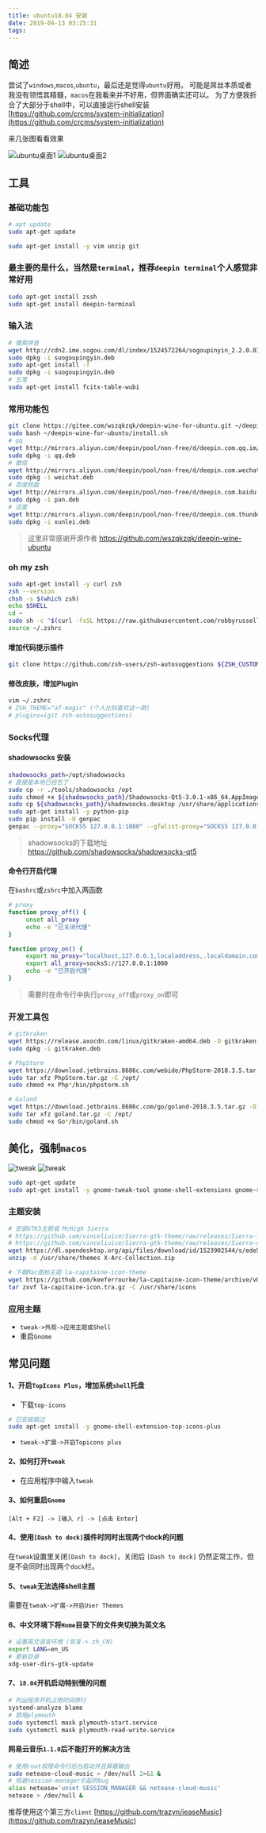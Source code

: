 ```yaml
---
title: ubuntu18.04 安装
date: 2019-04-13 03:25:31
tags:
---
```


## 简述
尝试了`windows`,`macos`,`ubuntu`，最后还是觉得`ubuntu`好用。
可能是屌丝本质或者我没有领悟其精髓，`macos`在我看来并不好用，但界面确实还可以。
为了方便我折合了大部分于shell中，可以直接运行shell安装 [https://github.com/crcms/system-initialization](https://github.com/crcms/system-initialization)

来几张图看看效果

![ubuntu桌面1](/images/ubuntu-install/1.png)
![ubuntu桌面2](/images/ubuntu-install/2.png)

## 工具

### 基础功能包
```bash
# apt update
sudo apt-get update

sudo apt-get install -y vim unzip git
```

### 最主要的是什么，当然是`terminal`，推荐`deepin terminal`个人感觉非常好用
```bash
sudo apt-get install zssh
sudo apt-get install deepin-terminal
```

### 输入法
```bash
# 搜索拼音
wget http://cdn2.ime.sogou.com/dl/index/1524572264/sogoupinyin_2.2.0.0108_amd64.deb -O suogoupingyin.deb
sudo dpkg -i suogoupingyin.deb
sudo apt-get install -f
sudo dpkg -i suogoupingyin.deb
# 五笔
sudo apt-get install fcitx-table-wubi
```

### 常用功能包
```bash
git clone https://gitee.com/wszqkzqk/deepin-wine-for-ubuntu.git ~/deepin-wine-for-ubuntu
sudo bash ~/deepin-wine-for-ubuntu/install.sh
# qq
wget http://mirrors.aliyun.com/deepin/pool/non-free/d/deepin.com.qq.im/deepin.com.qq.im_8.9.19983deepin23_i386.deb -O qq.deb
sudo dpkg -i qq.deb
# 徾信
wget http://mirrors.aliyun.com/deepin/pool/non-free/d/deepin.com.wechat/deepin.com.wechat_2.6.2.31deepin0_i386.deb -O weichat.deb
sudo dpkg -i weichat.deb
# 百度网盘
wget http://mirrors.aliyun.com/deepin/pool/non-free/d/deepin.com.baidu.pan/deepin.com.baidu.pan_5.7.3deepin0_i386.deb -O pan.deb
sudo dpkg -i pan.deb
# 迅雷
wget http://mirrors.aliyun.com/deepin/pool/non-free/d/deepin.com.thunderspeed/deepin.com.thunderspeed_7.10.35.366deepin18_i386.deb -O xunlei.deb
sudo dpkg -i xunlei.deb
```
> 这里非常感谢开源作者 https://github.com/wszqkzqk/deepin-wine-ubuntu

### oh my zsh
```bash
sudo apt-get install -y curl zsh
zsh --version
chsh -s $(which zsh)
echo $SHELL
cd ~
sudo sh -c "$(curl -fsSL https://raw.githubusercontent.com/robbyrussell/oh-my-zsh/master/tools/install.sh)"
source ~/.zshrc
```

#### 增加代码提示插件

```bash
git clone https://github.com/zsh-users/zsh-autosuggestions ${ZSH_CUSTOM:-~/.oh-my-zsh/custom}/plugins/zsh-autosuggestions
```

#### 修改皮肤，增加Plugin

```bash
vim ~/.zshrc
# ZSH_THEME="af-magic" (个人比较喜欢这一款)
# plugins=(git zsh-autosuggestions)
```

### Socks代理

#### shadowsocks 安装
```bash
shadowsocks_path=/opt/shadowsocks
# 直接是本地已经包了
sudo cp -r ./tools/shadowsocks /opt
sudo chmod +x ${shadowsocks_path}/Shadowsocks-Qt5-3.0.1-x86_64.AppImage
sudo cp ${shadowsocks_path}/shadowsocks.desktop /usr/share/applications
sudo apt-get install -y python-pip
sudo pip install -U genpac
genpac --proxy="SOCKS5 127.0.0.1:1080" --gfwlist-proxy="SOCKS5 127.0.0.1:1080" -o autoproxy.pac --gfwlist-url="https://raw.githubusercontent.com/gfwlist/gfwlist/master/gfwlist.txt"
```
> shadowsocks的下载地址 https://github.com/shadowsocks/shadowsocks-qt5

#### 命令行开启代理
在`bashrc`或`zshrc`中加入两函数
```bash
# proxy
function proxy_off() {
     unset all_proxy
     echo -e "已关闭代理"
}

function proxy_on() {
     export no_proxy="localhost,127.0.0.1,localaddress,.localdomain.com,.test"
     export all_proxy=socks5://127.0.0.1:1080
     echo -e "已开启代理"
}
```
> 需要时在命令行中执行`proxy_off`或`proxy_on`即可

### 开发工具包
```bash
# gitkraken
wget https://release.axocdn.com/linux/gitkraken-amd64.deb -O gitkraken.deb
sudo dpkg -i gitkraken.deb

# PhpStorm
wget https://download.jetbrains.8686c.com/webide/PhpStorm-2018.3.5.tar.gz -O PhpStorm.tar.gz
sudo tar xfz PhpStorm.tar.gz -C /opt/
sudo chmod +x Php*/bin/phpstorm.sh

# Goland
wget https://download.jetbrains.8686c.com/go/goland-2018.3.5.tar.gz -O goland.tar.gz
sudo tar xfz goland.tar.gz -C /opt/
sudo chmod +x Go*/bin/goland.sh
```

## 美化，强制`macos`

![tweak](/images/ubuntu-install/3.png)
![tweak](/images/ubuntu-install/4.png)


```bash
sudo apt-get update
sudo apt-get install -y gnome-tweak-tool gnome-shell-extensions gnome-shell-extension-dashtodock gnome-shell-extension-top-icons-plus chrome-gnome-shell
```


### 主题安装
```bash
# 安装GTK3主题或 McHigh Sierra 
# https://github.com/vinceliuice/Sierra-gtk-theme/raw/releases/Sierra-light.tar.xz
# https://github.com/vinceliuice/Sierra-gtk-theme/raw/releases/Sierra-dark.tar.xz
wget https://dl.opendesktop.org/api/files/download/id/1523902544/s/ede5bc5c844b290e6e136ca68ae22cb2b72575769e1e9e6488acbfb3979c31b92fe01e8403fafe485a6c4c6f1b4a2fd1cd81806b455d6ffb613aac886ab9755d/t/1553693498/u//X-Arc-Collection-v1.4.9.zip -O X-Arc-Collection.zip
unzip -d /usr/share/themes X-Arc-Collection.zip 

# 下载Mac图标主题 la-capitaine-icon-theme
wget https://github.com/keeferrourke/la-capitaine-icon-theme/archive/v0.6.1.tar.gz -O la-capitaine-icon.tra.gz
tar zxvf la-capitaine-icon.tra.gz -C /usr/share/icons
```

### 应用主题

- `tweak->外观->应用主题或Shell`
- 重启`Gnome`


## 常见问题

#### 1、开启`TopIcons Plus`，增加系统`shell`托盘
- 下载`top-icons`
```bash
# 已安装跳过
sudo apt-get install -y gnome-shell-extension-top-icons-plus
```
- `tweak->扩展->开启Topicons plus`

#### 2、如何打开`tweak`

- 在应用程序中输入`tweak`

#### 3、如何重启`Gnome`
```
[Alt + F2] -> [输入 r] -> [点击 Enter]
```

#### 4、使用`[Dash to dock]`插件时同时出现两个dock的问题
在`tweak`设置里关闭`[Dash to dock]`，关闭后 `[Dash to dock]` 仍然正常工作，但是不会同时出现两个`dock`栏。

#### 5、`tweak`无法选择shell主题
需要在`tweak->扩展->开启User Themes`

#### 6、中文环境下将`Home`目录下的文件夹切换为英文名
```bash
# 设置英文语言环境 (恢复-> zh_CN)
export LANG=en_US
# 更新目录
xdg-user-dirs-gtk-update
```

#### 7、`18.04`开机启动特别慢的问题
```bash
# 列出程序开机占用时间排行
systemd-analyze blame
# 禁用plymouth
sudo systemctl mask plymouth-start.service
sudo systemctl mask plymouth-read-write.service
```

#### 网易云音乐`1.1.0`后不能打开的解决方法

```bash
# 使用root权限命令行后台启动并且屏蔽输出
sudo netease-cloud-music > /dev/null 2>&1 &
# 规避session-manager引起的bug
alias netease='unset SESSION_MANAGER && netease-cloud-music'
netease > /dev/null &
```

推荐使用这个第三方`client`
[https://github.com/trazyn/ieaseMusic](https://github.com/trazyn/ieaseMusic)
